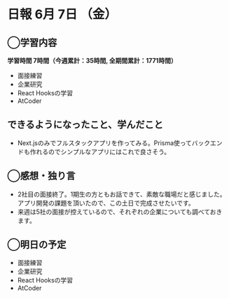 # 日報  6月 7日 （金）

## ◯学習内容

**学習時間  7時間（今週累計：35時間, 全期間累計：1771時間）**

- 面接練習
- 企業研究
- React Hooksの学習
- AtCoder

## できるようになったこと、学んだこと

- Next.jsのみでフルスタックアプリを作ってみる。Prisma使ってバックエンドも作れるのでシンプルなアプリにはこれで良さそう。

## ◯感想・独り言

- 2社目の面接終了。1期生の方ともお話できて、素敵な職場だと感じました。アプリ開発の課題を頂いたので、この土日で完成させたいです。
- 来週は5社の面接が控えているので、それぞれの企業についても調べておきます。

## ◯明日の予定

- 面接練習
- 企業研究
- React Hooksの学習
- AtCoder
